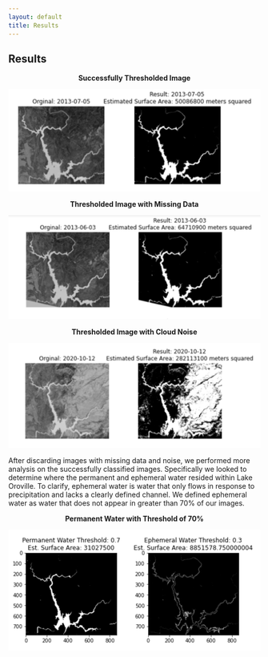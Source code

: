 ```yaml
---
layout: default
title: Results
---
```


## **Results**
<p style="text-align:center">
        <b>Successfully Thresholded Image</b>
</p>
<p style="text-align:center">
    <img src="../resources/thresh_image.png" style="width:560px">
</p>
<p style="text-align:center">
        <b>Thresholded Image with Missing Data</b>
</p>
<p style="text-align:center">
    <img src="../resources/broken_thresh.png" style="width:560px">
</p>
<p style="text-align:center">
        <b>Thresholded Image with Cloud Noise</b>
</p>
<p style="text-align:center">
    <img src="../resources/cloudy_thresh.png" style="width:560px">
</p>
<p>
    After discarding images with missing data and noise, we performed more analysis on the successfully classified images. Specifically we looked to determine where the permanent and ephemeral water resided within Lake Oroville. To clarify, ephemeral water is water that only flows in response to precipitation and lacks a clearly defined channel. We defined ephemeral water as water that does not appear in greater than 70% of our images. 
</p>
<p style="text-align:center">
        <b>Permanent Water with Threshold of 70%</b>
</p>
<p style="text-align:center">
    <img src="../resources/0.7.png" style="width:560px">
</p>